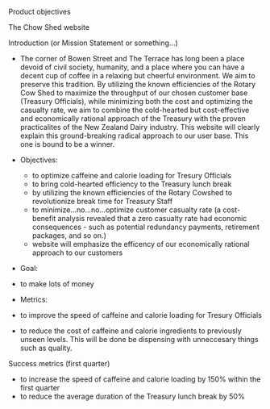 Product objectives

The Chow Shed website

Introduction (or Mission Statement or something...)
 - The corner of Bowen Street and The Terrace has long been a place devoid of civil society, humanity, and a place where you can have a decent cup of coffee in a relaxing but cheerful environment. We aim to preserve this tradition. By utilizing the known efficiencies of the Rotary Cow Shed to maximize the throughput of our chosen customer base (Treasury Officials), while minimizing both the cost and optimizing the casualty rate, we aim to combine the cold-hearted but cost-effective and economically rational approach of the Treasury with the proven practicalites of the New Zealand Dairy industry. This website will clearly explain this ground-breaking radical approach to our user base. This one is bound to be a winner.


 - Objectives:
   - to optimize caffeine and calorie loading for Tresury Officials
   - to bring cold-hearted efficiency to the Treasury lunch break
   - by utilizing the known efficiencies of the Rotary Cowshed to revolutionize break time for Treasury Staff
   - to minimize...no...no...optimize customer casualty rate (a cost-benefit analysis revealed that a zero casualty rate had economic consequences - such as potential redundancy payments, retirement packages, and so on.)
   - website will emphasize the efficency of our economically rational approach to our customers

 - Goal:
  - to make lots of money

 - Metrics:
  - to improve the speed of caffeine and calorie loading for Tresury Officials
  - to reduce the cost of caffeine and calorie ingredients to previously unseen levels. This will be done be dispensing with unneccesary things such as quality.


 Success metrics (first quarter)
  - to increase the speed of caffeine and calorie loading by 150% within the first quarter
  - to reduce the average duration of the Treasury lunch break by 50%
